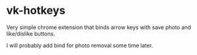 # vk-hotkeys

Very simple chrome extension that binds arrow keys with save photo and like/dislike buttons.

I will probably add bind for photo removal some time later.  
